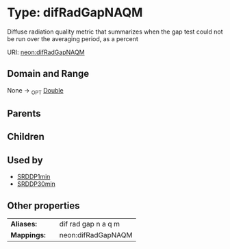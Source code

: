 
# Type: difRadGapNAQM


Diffuse radiation quality metric that summarizes when the gap test could not be run over the averaging period, as a percent

URI: [neon:difRadGapNAQM](https://data.neonscience.org/difRadGapNAQM)


## Domain and Range

None ->  <sub>OPT</sub> [Double](types/Double.md)

## Parents


## Children


## Used by

 * [SRDDP1min](SRDDP1min.md)
 * [SRDDP30min](SRDDP30min.md)

## Other properties

|  |  |  |
| --- | --- | --- |
| **Aliases:** | | dif rad gap n a q m |
| **Mappings:** | | neon:difRadGapNAQM |


